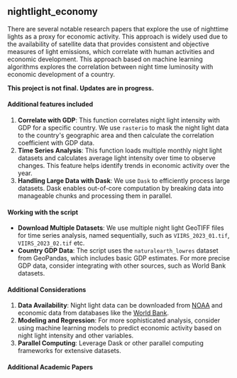## nightlight_economy
There are several notable research papers that explore the use of nighttime lights as a proxy for economic activity. This approach is widely used due to the availability of satellite data that provides consistent and objective measures of light emissions, which correlate with human activities and economic development. This approach based on machine learning algorithms explores the correlation between night time luminosity with economic development of a country.

**This project is not final. Updates are in progress.**

#### Additional features included
1. **Correlate with GDP**: This function correlates night light intensity with GDP for a specific country. We use `rasterio` to mask the night light data to the country's geographic area and then calculate the correlation coefficient with GDP data.
2. **Time Series Analysis**: This function loads multiple monthly night light datasets and calculates average light intensity over time to observe changes. This feature helps identify trends in economic activity over the year.
3. **Handling Large Data with Dask**: We use `Dask` to efficiently process large datasets. Dask enables out-of-core computation by breaking data into manageable chunks and processing them in parallel.

#### Working with the script
- **Download Multiple Datasets**: We use multiple night light GeoTIFF files for time series analysis, named sequentially, such as `VIIRS_2023_01.tif`, `VIIRS_2023_02.tif` etc.
- **Country GDP Data**: The script uses the `naturalearth_lowres` dataset from GeoPandas, which includes basic GDP estimates. For more precise GDP data, consider integrating with other sources, such as World Bank datasets.

#### Additional Considerations
1. **Data Availability**: Night light data can be downloaded from [NOAA](https://www.noaa.gov/) and economic data from databases like the [World Bank](https://data.worldbank.org/).
2. **Modeling and Regression**: For more sophisticated analysis, consider using machine learning models to predict economic activity based on night light intensity and other variables.
3. **Parallel Computing**: Leverage Dask or other parallel computing frameworks for extensive datasets.

#### Additional Academic Papers

